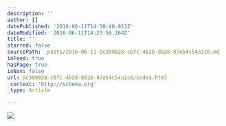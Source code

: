 ```yaml
---
description: ''
author: []
datePublished: '2016-06-11T14:30:40.913Z'
dateModified: '2016-06-11T14:23:56.264Z'
title: ''
starred: false
sourcePath: _posts/2016-06-11-9c390028-c6fc-4b28-8520-87eb4c54a1c8.md
inFeed: true
hasPage: true
inNav: false
url: 9c390028-c6fc-4b28-8520-87eb4c54a1c8/index.html
_context: 'http://schema.org'
_type: Article

---
```

![](https://the-grid-user-content.s3-us-west-2.amazonaws.com/fabdbc82-eb7f-4629-a211-c2612eba0dce.jpg)